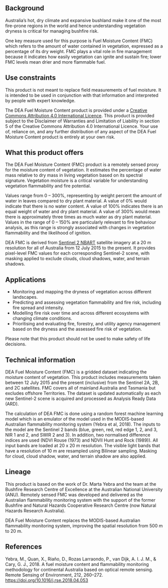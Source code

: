 ## Background

Australia’s hot, dry climate and expansive bushland make it one of the most fire-prone regions in the world and hence understanding vegetation dryness is critical for managing bushfire risk.

One key measure used for this purpose is Fuel Moisture Content (FMC) which refers to the amount of water contained in vegetation, expressed as a percentage of its dry weight. FMC plays a vital role in fire management because it indicates how easily vegetation can ignite and sustain fire; lower FMC levels mean drier and more flammable fuel.

## Use constraints

This product is not meant to replace field measurements of fuel moisture. It is intended to be used in conjunction with that information and interpreted by people with expert knowledge.

The DEA Fuel Moisture Content product is provided under a [Creative Commons Attribution 4.0 International Licence](http://creativecommons.org/licenses/by/4.0/legalcode). This product is provided subject to the Disclaimer of Warranties and Limitation of Liability in section 5 of the Creative Commons Attribution 4.0 International Licence. Your use of, reliance on, and any further distribution of any aspect of the DEA Fuel Moisture Content product is entirely at your own risk.

## What this product offers

The DEA Fuel Moisture Content (FMC) product is a remotely sensed proxy for the moisture content of vegetation. It estimates the percentage of water mass relative to dry mass in living vegetation based on its spectral signature. Vegetation moisture is a critical variable for understanding vegetation flammability and fire potential.

Values range from 0 – 300%, representing by weight percent the amount of water in leaves compared to dry plant material. A value of 0% would indicate that there is no water content. A value of 100% indicates there is an equal weight of water and dry plant material. A value of 300% would mean there is approximately three times as much water as dry plant material.
Values in the range of 0 – 150% are particularly relevant to fire behaviour analysis, as this range is strongly associated with changes in vegetation flammability and the likelihood of ignition.

DEA FMC is derived from [Sentinel 2 NBART](https://knowledge.dea.ga.gov.au/notebooks/DEA_products/DEA_Sentinel2_Surface_Reflectance/) satellite imagery at a 20 m resolution for all of Australia from 12 July 2015 to the present. It provides pixel-level FMC values for each corresponding Sentinel-2 scene, with masking applied to exclude clouds, cloud shadows, water, and terrain shadows.

## Applications

* Monitoring and mapping the dryness of vegetation across different landscapes.
* Predicting and assessing vegetation flammability and fire risk, including fire spread and intensity.
* Modelling fire risk over time and across different ecosystems with changing climate conditions.
* Prioritising and evaluating fire, forestry, and utility agency management based on the dryness and the assessed fire risk of vegetation.

Please note that this product should not be used to make safety of life decisions.

## Technical information

DEA Fuel Moisture Content (FMC) is a gridded dataset indicating the moisture content of vegetation. This product includes measurements taken between 12 July 2015 and the present (inclusive) from the Sentinel 2A, 2B, and 2C satellites. FMC covers all of mainland Australia and Tasmania but excludes offshore Territories. The dataset is updated automatically as each new Sentinel-2 scene is acquired and processed as Analysis Ready Data (ARD).

The calculation of DEA FMC is done using a random forest machine learning model which is an emulator of the model used in the MODIS-based Australian flammability monitoring system (Yebra et al, 2018). The inputs to the model are the Sentinel 2 bands (blue, green, red, red edge 1, 2, and 3, NIR 1 and 2, and SWIR 2 and 3). In addition, two normalised difference indices are used (NDVI Rouse (1973) and NDVII Hunt and Rock (1989)). All input bands are loaded at 20 x 20 m resolution. The visible light bands that have a resolution of 10 m are resampled using Bilinear sampling. Masking for cloud, cloud shadow, water, and terrain shadow are also applied.

## Lineage

This product is based on the work of Dr. Marta Yebra and the team at the Bushfire Research Centre of Excellence at the Australian National University (ANU). Remotely sensed FMC was developed and delivered as the Australian flammability monitoring system with the support of the former Bushfire and Natural Hazards Cooperative Research Centre (now Natural Hazards Research Australia).

DEA Fuel Moisture Content replaces the MODIS-based Australian flammability monitoring system, improving the spatial resolution from 500 m to 20 m.

## References

Yebra, M., Quan, X., Riaño, D., Rozas Larraondo, P., van Dijk, A. I. J. M., & Cary, G. J., 2018. A fuel moisture content and flammability monitoring methodology for continental Australia based on optical remote sensing. Remote Sensing of Environment, 212, 260–272. https://doi.org/10.1016/j.rse.2018.04.053

